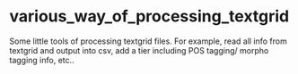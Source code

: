 # various_way_of_processing_textgrid
Some little tools of processing textgrid files. For example, read all info from textgrid and output into csv, add a tier including POS tagging/ morpho tagging info, etc.. 
